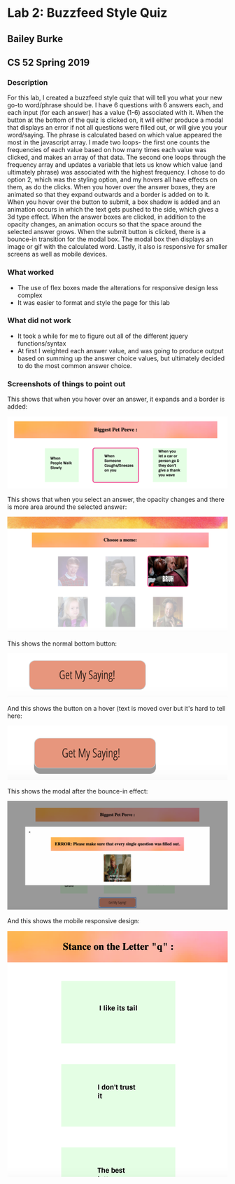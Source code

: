# Lab 2: Buzzfeed Style Quiz
## Bailey Burke
## CS 52 Spring 2019

### Description 

For this lab, I created a buzzfeed style quiz that will tell you what your new go-to word/phrase should be. I have 6 questions with 6 answers each, and each input (for each answer) has a value (1-6) associated with it. When the button at the bottom of the quiz is clicked on, it will either produce a modal that displays an error if not all questions were filled out, or will give you your word/saying. The phrase is calculated based on which value appeared the most in the javascript array. I made two loops- the first one counts the frequencies of each value based on how many times each value was clicked, and makes an array of that data. The second one loops through the frequency array and updates a variable that lets us know which value (and ultimately phrase) was associated with the highest frequency. I chose to do option 2, which was the styling option, and my hovers all have effects on them, as do the clicks. When you hover over the answer boxes, they are animated so that they expand outwards and a border is added on to it. When you hover over the button to submit, a box shadow is added and an animation occurs in which the text gets pushed to the side, which gives a 3d type effect. When the answer boxes are clicked, in addition to the opacity changes, an animation occurs so that the space around the selected answer grows. When the submit button is clicked, there is a bounce-in transition for the modal box. The modal box then displays an image or gif with the calculated word. Lastly, it also is responsive for smaller screens as well as mobile devices. 

### What worked

* The use of flex boxes made the alterations for responsive design less complex
* It was easier to format and style the page for this lab

### What did not work 

* It took a while for me to figure out all of the different jquery functions/syntax
* At first I weighted each answer value, and was going to produce output based on summing up the answer choice values, but ultimately decided to do the most common answer choice. 

### Screenshots of things to point out

This shows that when you hover over an answer, it expands and a border is added:

![sc example1](Lab2Sc1.png)

This shows that when you select an answer, the opacity changes and there is more area around the selected answer: 

![sc example1](Lab2Sc6.png)

This shows the normal bottom button: 

![sc example1](Lab2Sc2.png)

And this shows the button on a hover (text is moved over but it's hard to tell here:

![sc example1](Lab2Sc3.png)

This shows the modal after the bounce-in effect:

![sc example1](Lab2Sc4.png)

And this shows the mobile responsive design:

![sc example1](Lab2Sc5.png)

